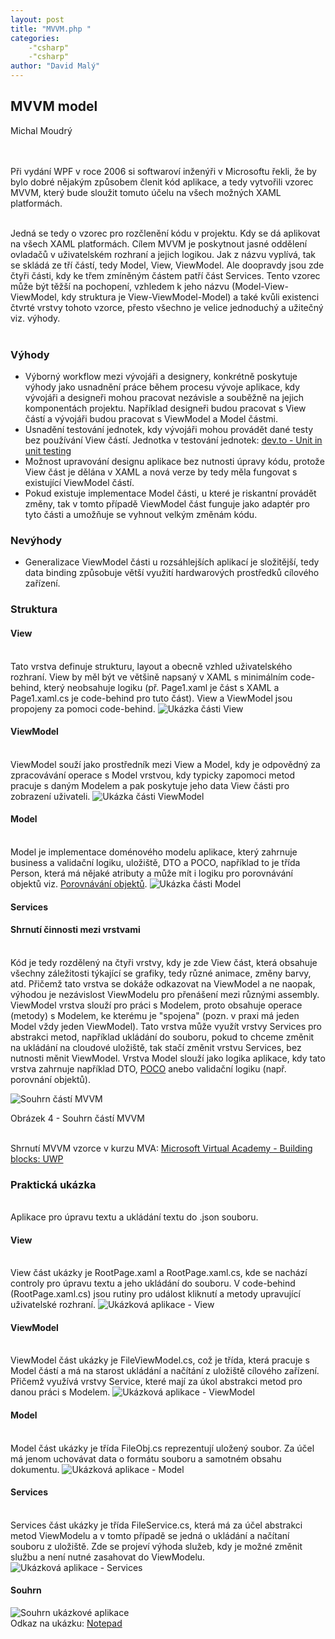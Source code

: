 ```yaml
---
layout: post
title: "MVVM.php "
categories:
    -"csharp"
    -"csharp"
author: "David Malý"
--- 
```



## MVVM model


Michal Moudrý

<br><br>Při vydání WPF v roce 2006 si softwaroví inženýři v Microsoftu řekli, že by bylo dobré nějakým způsobem členit kód aplikace, a tedy vytvořili vzorec MVVM, který bude sloužit tomuto účelu na všech možných XAML platformách.<br>



<br>Jedná se tedy o vzorec pro rozčlenění kódu v projektu. Kdy se dá aplikovat na všech XAML platformách. Cílem MVVM je poskytnout jasné oddělení ovladačů v uživatelském rozhraní a jejich logikou. Jak z názvu vyplívá, tak se skládá ze tří částí, tedy Model, View, ViewModel. Ale doopravdy jsou zde čtyři části, kdy ke třem zmíněným částem patří část Services. Tento vzorec může být těžší na pochopení, vzhledem k jeho názvu (Model-View-ViewModel, kdy struktura je View-ViewModel-Model) a také kvůli existenci čtvrté vrstvy tohoto vzorce, přesto všechno je velice jednoduchý a užitečný viz. výhody.<br><br>
### Výhody

- Výborný workflow mezi vývojáři a designery, konkrétně poskytuje výhody jako usnadnění práce během procesu vývoje aplikace, kdy vývojáři a designeři mohou pracovat nezávisle a souběžně na jejich komponentách projektu. Například designeři budou pracovat s View částí a vývojáři budou pracovat s ViewModel a Model částmi.
- Usnadění testování jednotek, kdy vývojáři mohou provádět dané testy bez používání View částí.
Jednotka v testování jednotek: [dev.to - Unit in unit testing](https://dev.to/ruidfigueiredo/what-exactly-is-a-unit-in-unit-testing "Unit in unit testing")
- Možnost upravování designu aplikace bez nutnosti úpravy kódu, protože View část je dělána v XAML a nová verze by tedy měla fungovat s existující ViewModel částí.
- Pokud existuje implementace Model části, u které je riskantní provádět změny, tak v tomto případě ViewModel část funguje jako adaptér pro tyto části a umožňuje se vyhnout velkým změnám kódu.


### Nevýhody

- Generalizace ViewModel části u rozsáhlejších aplikací je složitější, tedy data binding způsobuje větší využití hardwarových prostředků cílového zařízení.






### Struktura

#### View


<br>    Tato vrstva definuje strukturu, layout a obecně vzhled uživatelského rozhraní. View by měl být ve většině napsaný v XAML s minimálním code-behind, který neobsahuje logiku (př. Page1.xaml je část s XAML a Page1.xaml.cs je code-behind pro tuto část). View a ViewModel jsou propojeny za pomoci code-behind.
![Ukázka části View](images/View.png "Ukázka části View")


#### ViewModel


<br>    ViewModel souží jako prostředník mezi View a Model, kdy je odpovědný za zpracovávání operace s Model vrstvou, kdy typicky zapomoci metod pracuje s daným Modelem a pak poskytuje jeho data View části pro zobrazení uživateli.
![Ukázka části ViewModel](images/ViewModel.png "Ukázka části ViewModel")


#### Model


<br>    Model je implementace doménového modelu aplikace, který zahrnuje business a validační logiku, uložiště, DTO a POCO, například to je třída Person, která má nějaké atributy a může mít i logiku pro porovnávání objektů viz. [Porovnávání objektů](https://ucitel.sps-prosek.cz/~maly/PRG/materials/csharp/#porovnavani-objektu "Porovnávání objeků").
![Ukázka části Model](images/Model.png "Ukázka části Model")


#### Services

#### Shrnutí činnosti mezi vrstvami


<br>    Kód je tedy rozdělený na čtyři vrstvy, kdy je zde View část, která obsahuje všechny záležitosti týkající se grafiky, tedy různé animace, změny barvy, atd. Přičemž tato vrstva se dokáže odkazovat na ViewModel a ne naopak, výhodou je nezávislost ViewModelu pro přenášení mezi různými assembly. ViewModel vrstva slouží pro práci s Modelem, proto obsahuje operace (metody) s Modelem, ke kterému je "spojena" (pozn. v praxi má jeden Model vždy jeden ViewModel). Tato vrstva může využít vrstvy Services pro abstrakci metod, například ukládání do souboru, pokud to chceme změnit na ukládání na cloudové uložiště, tak stačí změnit vrstvu Services, bez nutnosti měnit ViewModel. Vrstva Model slouží jako logika aplikace, kdy tato vrstva zahrnuje například DTO, [POCO](https://en.wikipedia.org/wiki/Plain_old_CLR_object "POCO") anebo validační logiku (např. porovnání objektů).<br>


![Souhrn částí MVVM](images/MVVM_Overview.png "Souhrn částí MVVM")

Obrázek 4 - Souhrn částí MVVM


<br>    Shrnutí MVVM vzorce v kurzu MVA: [Microsoft Virtual Academy - Building blocks: UWP](https://mva.microsoft.com/en-US/training-courses/building-blocks-universal-windows-platform-16064 "MVA - Building blocks: UWP")


### Praktická ukázka


<br>    Aplikace pro úpravu textu a ukládání textu do .json souboru.<br>


#### View


<br>    View část ukázky je RootPage.xaml a RootPage.xaml.cs, kde se nachází controly pro úpravu textu a jeho ukládání do souboru. V code-behind (RootPage.xaml.cs) jsou rutiny pro událost kliknutí a metody upravující uživatelské rozhraní.
![Ukázková aplikace - View](images/SampleView.png "Ukázková aplikace - View")


#### ViewModel


<br>    ViewModel část ukázky je FileViewModel.cs, což je třída, která pracuje s Model částí a má na starost ukládání a načítání z uložiště cílového zařízení. Přičemž využívá vrstvy Service, které mají za úkol abstrakci metod pro danou práci s Modelem.
![Ukázková aplikace - ViewModel](images/SampleViewModel.png "Ukázková aplikace - ViewModel")


#### Model


<br>    Model část ukázky je třída FileObj.cs reprezentují uložený soubor. Za účel má jenom uchovávat data o formátu souboru a samotném obsahu dokumentu.
![Ukázková aplikace - Model](images/SampleModel.png "Ukázková aplikace - Model")


#### Services


<br>    Services část ukázky je třída FileService.cs, která má za účel abstrakci metod ViewModelu a v tomto případě se jedná o ukládání a načítaní souboru z uložiště. Zde se projeví výhoda služeb, kdy je možné změnit službu a není nutné zasahovat do ViewModelu.
![Ukázková aplikace - Services](images/SampleServices.png "Ukázková aplikace - Services")


#### Souhrn
![Souhrn ukázkové aplikace](images/SampleOverview.png "Souhrn ukázkové aplikace")
<br>Odkaz na ukázku: [Notepad](https://github.com/MichalMoudry/School-Work/tree/master/MVVM/Sample "Notepad")

